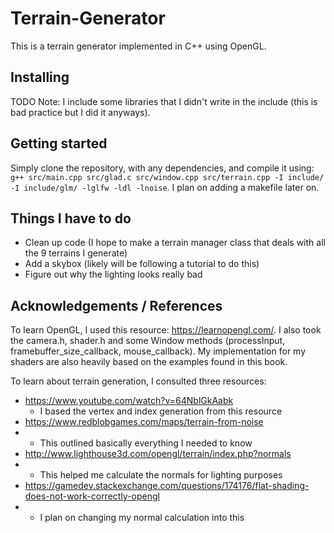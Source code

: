 # Terrain-Generator 
This is a terrain generator implemented in C++ using OpenGL. 

## Installing
TODO
Note: I include some libraries that I didn't write in the include (this is bad practice but I did it anyways). 

## Getting started 
Simply clone the repository, with any dependencies, and compile it using: `g++ src/main.cpp src/glad.c src/window.cpp src/terrain.cpp -I include/ -I include/glm/ -lglfw -ldl -lnoise`. I plan on adding a makefile later on.

## Things I have to do
- Clean up code (I hope to make a terrain manager class that deals with all the 9 terrains I generate)
- Add a skybox (likely will be following a tutorial to do this)
- Figure out why the lighting looks really bad 


## Acknowledgements / References 
To learn OpenGL, I used this resource: https://learnopengl.com/. I also took the camera.h, shader.h and some Window methods (processInput, framebuffer_size_callback, mouse_callback). My implementation for my shaders are also heavily based on the examples found in this book.  

To learn about terrain generation, I consulted three resources:
- https://www.youtube.com/watch?v=64NblGkAabk 
    - I based the vertex and index generation from this resource 
- https://www.redblobgames.com/maps/terrain-from-noise
-   - This outlined basically everything I needed to know 
- http://www.lighthouse3d.com/opengl/terrain/index.php?normals
-   - This helped me calculate the normals for lighting purposes 
- https://gamedev.stackexchange.com/questions/174176/flat-shading-does-not-work-correctly-opengl
-   - I plan on changing my normal calculation into this
